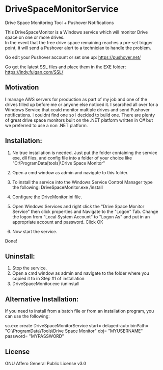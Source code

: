 # DriveSpaceMonitorService
Drive Space Monitoring Tool + Pushover Notifications

This DriveSpaceMonitor is a Windows service which will monitor Drive space on one or more drives.  
In the event that the free drive space remaining reaches a pre-set trigger point, it will send a 
Pushover alert to a technician to handle the problem.


Go edit your Pushover account or set one up:
https://pushover.net/

Go get the latest SSL files and place them in the EXE folder:
https://indy.fulgan.com/SSL/


## Motivation
I manage AWS servers for production as part of my job and one of the drives filled up before me or anyone else noticed it.  I searched all over for a Windows Service that could monitor multiple drives and send Pushover notifications.  I couldnt find one so I decided to build one.  There are plenty of great drive space monitors built on the .NET platform written in C# but we preferred to use a non .NET platform.


## Installation:

1) No true installation is needed.  Just put the folder containing the service exe, dll files, and config file
   into a folder of your choice like "C:\ProgramData\[tools]\Drive Space Monitor" 

2) Open a cmd window as admin and navigate to this folder.

3) To install the service into the Windows Service Control Manager type the following:
   DriveSpaceMonitor.exe /install
   
4) Configure the DriveMonitor.ini file.

5) Open Windows Services and right click the "Drive Space Monitor Service" then click properties and
   Navigate to the "Logon" Tab.  Change the logon from "Local System Account" to "Logon As" and put in 
   an appropriate account and password. Click OK
   
6) Now start the service.

Done!


## Uninstall:

1) Stop the service.
2) Open a cmd window as admin and navigate to the folder where you copied it to in Step #1 of installation
3) DriveSpaceMonitor.exe /uninstall


## Alternative Installation:

If you need to install from a batch file or from an installation program, you can use the following:

sc.exe create DriveSpaceMonitorService start= delayed-auto binPath= "C:\ProgramData\Tools\Drive Space Monitor" obj= "MYUSERNAME" password= "MYPASSWORD"


## License
GNU Affero General Public License v3.0
